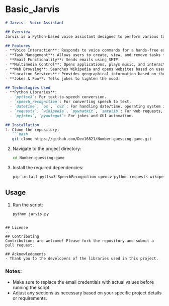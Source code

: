 # Basic_Jarvis

```markdown
# Jarvis - Voice Assistant

## Overview
Jarvis is a Python-based voice assistant designed to perform various tasks through voice commands. It integrates multiple functionalities such as managing applications, providing information, and executing system commands, making it a versatile tool for enhancing productivity.

## Features
- **Voice Interaction**: Responds to voice commands for a hands-free experience.
- **Task Management**: Allows users to create, view, and remove tasks from a to-do list.
- **Email Functionality**: Sends emails using SMTP.
- **Multimedia Control**: Opens applications, plays music, and interacts with social media platforms.
- **Web Browsing**: Searches Wikipedia and opens websites based on user queries.
- **Location Services**: Provides geographical information based on the user's IP address.
- **Jokes & Fun**: Tells jokes to lighten the mood.

## Technologies Used
- **Python Libraries**:
  - `pyttsx3`: For text-to-speech conversion.
  - `speech_recognition`: For converting speech to text.
  - `datetime`, `os`, `cv2`: For handling date/time, operating system interactions, and camera functionalities.
  - `requests`, `wikipedia`, `pywhatkit`, `smtplib`: For web requests, Wikipedia searches, messaging, and email functionalities.
  - `pyjokes`, `pyautogui`: For jokes and GUI automation.

## Installation
1. Clone the repository:
   ```bash
   git clone https://github.com/Dev16821/Number-guessing-game.git
   ```
2. Navigate to the project directory:
   ```bash
   cd Number-guessing-game
   ```
3. Install the required dependencies:
   ```bash
   pip install pyttsx3 SpeechRecognition opencv-python requests wikipedia pywhatkit pyjokes pyautogui
   ```

## Usage
1. Run the script:
   ```bash
   python jarvis.py
  ```

## License
--
## Contributing
Contributions are welcome! Please fork the repository and submit a pull request.

## Acknowledgments
- Thank you to the developers of the libraries used in this project.
```

### Notes:
- Make sure to replace the email credentials with actual values before running the script.
- Adjust any sections as necessary based on your specific project details or requirements.
